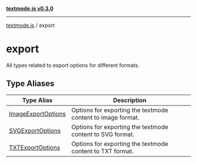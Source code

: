 [**textmode.js v0.3.0**](../../../README.md)

***

[textmode.js](../../../README.md) / export

# export

All types related to export options for different formats.

## Type Aliases

| Type Alias | Description |
| ------ | ------ |
| [ImageExportOptions](type-aliases/ImageExportOptions.md) | Options for exporting the textmode content to image format. |
| [SVGExportOptions](type-aliases/SVGExportOptions.md) | Options for exporting the textmode content to SVG format. |
| [TXTExportOptions](type-aliases/TXTExportOptions.md) | Options for exporting the textmode content to TXT format. |
